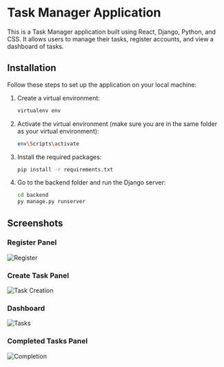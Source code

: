 # Task Manager Application

This is a Task Manager application built using React, Django, Python, and CSS. It allows users to manage their tasks, register accounts, and view a dashboard of tasks.

## Installation

Follow these steps to set up the application on your local machine:

1. Create a virtual environment:
   ```bash
   virtualenv env
   ```

2. Activate the virtual environment (make sure you are in the same folder as your virtual environment):
   ```bash
   env\Scripts\activate
   ```

3. Install the required packages:
   ```bash
   pip install -r requirements.txt
   ```

4. Go to the backend folder and run the Django server:
   ```bash
   cd backend
   py manage.py runserver
   ```



## Screenshots

### Register Panel
![Register](https://github.com/Saibhuvan435/taskmanager-django-react-main4/assets/126612568/7b4a6cdc-71e8-4b1f-9f4b-8756c7a57821)

### Create Task Panel
![Task Creation](https://github.com/Saibhuvan435/taskmanager-django-react-main4/assets/126612568/280bbff2-c497-478f-8925-c4441a3e24b2)

### Dashboard
![Tasks](https://github.com/Saibhuvan435/taskmanager-django-react-main4/assets/126612568/f329031b-370a-408c-8a81-8ea80a556867)

### Completed Tasks Panel
![Completion](https://github.com/Saibhuvan435/taskmanager-django-react-main4/assets/126612568/94aa2f8a-dcdf-4d34-952e-4a96de5c867b)

